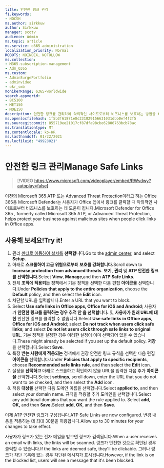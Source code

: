 ```yaml
---
title: 안전한 링크 관리
f1.keywords:
- NOCSH
ms.author: sirkkuw
author: Sirkkuw
manager: scotv
audience: Admin
ms.topic: article
ms.service: o365-administration
localization_priority: Normal
ROBOTS: NOINDEX, NOFOLLOW
ms.collection:
- M365-subscription-management
- Adm_O365
ms.custom:
- AdminSurgePortfolio
- adminvideo
- okr_smb
monikerRange: o365-worldwide
search.appverid:
- BCS160
- MET150
- MOE150
description: 안전한 링크를 관리하여 악의적인 사이트로부터 비즈니스를 보호하는 방법을 배워야 합니다.
ms.openlocfilehash: 1f5b3f61871e8d231029156631031dbb0ef4f2f5
ms.sourcegitcommit: 855719ee21017cf87dfa98cbe62806763bcb78ac
ms.translationtype: MT
ms.contentlocale: ko-KR
ms.lasthandoff: 01/22/2021
ms.locfileid: "49928021"
---
```

# <a name="manage-safe-links"></a><span data-ttu-id="80f91-103">안전한 링크 관리</span><span class="sxs-lookup"><span data-stu-id="80f91-103">Manage Safe Links</span></span>

> [!VIDEO https://www.microsoft.com/videoplayer/embed/RWvdwy?autoplay=false]

<span data-ttu-id="80f91-104">이전의 Microsoft 365 ATP 또는 Advanced Threat Protection이라고 하는 Office 365용 Microsoft Defender는 사용자가 Office 앱에서 링크를 클릭할 때 악의적인 사이트로부터 비즈니스를 보호하는 데 도움이 됩니다.</span><span class="sxs-lookup"><span data-stu-id="80f91-104">Microsoft Defender for Office 365 , formerly called Microsoft 365 ATP, or Advanced Threat Protection, helps protect your business against malicious sites when people click links in Office apps.</span></span>

## <a name="try-it"></a><span data-ttu-id="80f91-105">사용해 보세요!</span><span class="sxs-lookup"><span data-stu-id="80f91-105">Try it!</span></span>

1. <span data-ttu-id="80f91-106">관리 [센터로 이동하여 설치를](https://admin.microsoft.com) **선택합니다.**</span><span class="sxs-lookup"><span data-stu-id="80f91-106">Go to the [admin center](https://admin.microsoft.com), and select **Setup**.</span></span>
1. <span data-ttu-id="80f91-107">아래로 **스크롤하여 고급 위협으로부터 보호를 강화합니다.**</span><span class="sxs-lookup"><span data-stu-id="80f91-107">Scroll down to **Increase protection from advanced threats**.</span></span> <span data-ttu-id="80f91-108">**보기,** **관리** 및 **ATP 안전한 링크를 선택합니다.**</span><span class="sxs-lookup"><span data-stu-id="80f91-108">Select **View**, **Manage**,and then **ATP Safe Links**.</span></span>
1. <span data-ttu-id="80f91-109">전체 **조직에 적용되는** 정책에서 기본  정책을 선택한 다음 편집 **아이콘을** 선택합니다.</span><span class="sxs-lookup"><span data-stu-id="80f91-109">Under **Policies that apply to the entire organization**, choose the **Default** policy, and then select the **Edit** icon.</span></span>
1. <span data-ttu-id="80f91-110">차단할 URL을 입력합니다.</span><span class="sxs-lookup"><span data-stu-id="80f91-110">Enter a URL that you want to block.</span></span>
1. <span data-ttu-id="80f91-111">Select **Use safe links in Office apps, Office for iOS and Android**; 사용자가 **안전한 링크를 클릭하는 경우 추적 안 을 선택합니다.** 및 **사용자가 원래 URL에 대한** 안전한 링크를 클릭할 수 없습니다.</span><span class="sxs-lookup"><span data-stu-id="80f91-111">Select **Use safe links in Office apps, Office for iOS and Android**; select **Do not track when users click safe links**; and select **Do not let users click through safe links to original URL**.</span></span> <span data-ttu-id="80f91-112">기본 정책을 설정한 경우 이러한 설정이 이미 선택되어 있을 수 있습니다.</span><span class="sxs-lookup"><span data-stu-id="80f91-112">These might already be selected if you set up the default policy.</span></span> <span data-ttu-id="80f91-113">**저장** 을 선택합니다.</span><span class="sxs-lookup"><span data-stu-id="80f91-113">Select **Save**.</span></span>
1. <span data-ttu-id="80f91-114">특정 **받는 사람에게 적용되는** 정책에서 권장 안전한 링크 규칙을 선택한 다음 편집 **아이콘을** 선택합니다.</span><span class="sxs-lookup"><span data-stu-id="80f91-114">Under **Policies that apply to specific recipients**, choose **Recommended safe links rule**, and then select the **Edit** icon.</span></span>
1. <span data-ttu-id="80f91-115">설정을 **선택하고** 아래로 스크롤하고 확인하지 않을 URL을 입력한 다음 추가 **아이콘을** 선택합니다.</span><span class="sxs-lookup"><span data-stu-id="80f91-115">Select **settings**, scroll down, enter the URL that you do not want to be checked, and then select the **Add** icon.</span></span>
1. <span data-ttu-id="80f91-116">적용 **대상을** 선택한 다음 도메인 이름을 선택합니다.</span><span class="sxs-lookup"><span data-stu-id="80f91-116">Select **applied to**, and then select your domain name.</span></span> <span data-ttu-id="80f91-117">규칙을 적용할 추가 도메인을 선택합니다.</span><span class="sxs-lookup"><span data-stu-id="80f91-117">Select any additional domains that you want the rule applied to.</span></span> <span data-ttu-id="80f91-118">Select **add**, **OK,** and then **Save.**</span><span class="sxs-lookup"><span data-stu-id="80f91-118">Select **add**, **OK**, and then **Save**.</span></span>

<span data-ttu-id="80f91-119">이제 ATP 안전한 링크가 구성됩니다.</span><span class="sxs-lookup"><span data-stu-id="80f91-119">ATP Safe Links are now configured.</span></span> <span data-ttu-id="80f91-120">변경 내용을 적용하는 데 최대 30분을 허용합니다.</span><span class="sxs-lookup"><span data-stu-id="80f91-120">Allow up to 30 minutes for your changes to take effect.</span></span>

<span data-ttu-id="80f91-121">사용자가 링크가 있는 전자 메일을 받으면 링크가 검색됩니다.</span><span class="sxs-lookup"><span data-stu-id="80f91-121">When a user receives an email with links, the links will be scanned.</span></span> <span data-ttu-id="80f91-122">링크가 안전한 것으로 확인된 경우 클릭할 수 있습니다.</span><span class="sxs-lookup"><span data-stu-id="80f91-122">If the links are deemed safe, they'll be clickable.</span></span> <span data-ttu-id="80f91-123">그러나 링크가 차단 목록에 있는 경우 차단된 메시지가 표시됩니다.</span><span class="sxs-lookup"><span data-stu-id="80f91-123">However, if the link is on the blocked list, users will see a message that it's been blocked.</span></span>